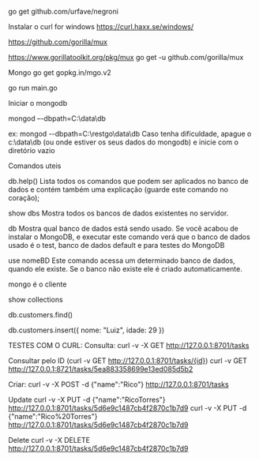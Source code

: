 
go get github.com/urfave/negroni

Instalar o curl for windows
https://curl.haxx.se/windows/

https://github.com/gorilla/mux

https://www.gorillatoolkit.org/pkg/mux
go get -u github.com/gorilla/mux

Mongo
go get gopkg.in/mgo.v2

go run main.go

Iniciar o mongodb

mongod –-dbpath=C:\data\db 

ex: mongod --dbpath=C:\restgo\data\db 
Caso tenha dificuldade, apague o c:\data\db (ou onde estiver os seus dados do mongodb) e inicie com o diretório vazio

Comandos uteis

db.help()
Lista todos os comandos que podem ser aplicados no banco de dados e contém também  uma explicação (guarde este comando no coração);

show dbs
Mostra todos os bancos de dados existentes no servidor.

db
Mostra qual banco de dados está sendo usado. Se você acabou de instalar o MongoDB, e executar este comando verá que o banco de dados usado é o test, banco de dados default e para testes do MongoDB

use nomeBD
Este comando acessa um determinado banco de dados, quando ele existe. Se o banco não existe ele é criado automaticamente.

mongo
é o cliente

show collections

db.customers.find()

db.customers.insert({ nome: "Luiz", idade: 29 })

TESTES COM O CURL:
Consulta:
curl -v -X GET http://127.0.0.1:8701/tasks

Consultar pelo ID (curl -v GET http://127.0.0.1:8701/tasks/{id})
curl -v GET http://127.0.0.1:8721/tasks/5ea883358699e13ed085d5b2

Criar:
curl -v -X POST -d {\"name\":\"Rico\"} http://127.0.0.1:8701/tasks

Update
curl -v -X PUT -d {\"name\":\"RicoTorres\"} http://127.0.0.1:8701/tasks/5d6e9c1487cb4f2870c1b7d9
curl -v -X PUT -d {\"name\":\"Rico%20Torres\"} http://127.0.0.1:8701/tasks/5d6e9c1487cb4f2870c1b7d9

Delete
curl -v -X DELETE http://127.0.0.1:8701/tasks/5d6e9c1487cb4f2870c1b7d9


